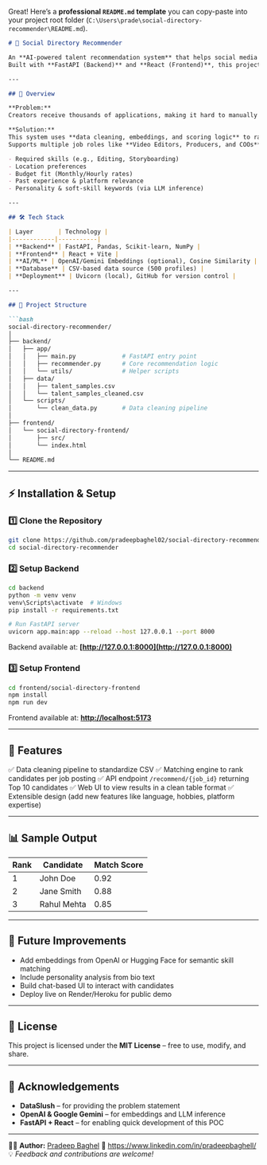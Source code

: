 Great! Here’s a **professional `README.md` template** you can copy-paste into your project root folder (`C:\Users\prade\social-directory-recommender\README.md`).

````markdown
# 📌 Social Directory Recommender

An **AI-powered talent recommendation system** that helps social media creators find the best talent based on skills, experience, and creative fit.  
Built with **FastAPI (Backend)** and **React (Frontend)**, this project processes talent data, ranks candidates, and displays the **Top 10 recommendations per job posting**.

---

## 🚀 Overview

**Problem:**  
Creators receive thousands of applications, making it hard to manually shortlist candidates based on skills, personality, and budget.  

**Solution:**  
This system uses **data cleaning, embeddings, and scoring logic** to rank candidates and recommend the most suitable ones.  
Supports multiple job roles like **Video Editors, Producers, and COOs**, factoring in:

- Required skills (e.g., Editing, Storyboarding)
- Location preferences
- Budget fit (Monthly/Hourly rates)
- Past experience & platform relevance
- Personality & soft-skill keywords (via LLM inference)

---

## 🛠️ Tech Stack

| Layer       | Technology |
|------------|-----------|
| **Backend** | FastAPI, Pandas, Scikit-learn, NumPy |
| **Frontend** | React + Vite |
| **AI/ML** | OpenAI/Gemini Embeddings (optional), Cosine Similarity |
| **Database** | CSV-based data source (500 profiles) |
| **Deployment** | Uvicorn (local), GitHub for version control |

---

## 📂 Project Structure

```bash
social-directory-recommender/
│
├── backend/
│   ├── app/
│   │   ├── main.py             # FastAPI entry point
│   │   ├── recommender.py      # Core recommendation logic
│   │   └── utils/              # Helper scripts
│   ├── data/
│   │   ├── talent_samples.csv
│   │   └── talent_samples_cleaned.csv
│   └── scripts/
│       └── clean_data.py       # Data cleaning pipeline
│
├── frontend/
│   └── social-directory-frontend/
│       ├── src/
│       └── index.html
│
└── README.md
````

---

## ⚡ Installation & Setup

### 1️⃣ Clone the Repository

```bash
git clone https://github.com/pradeepbaghel02/social-directory-recommender.git
cd social-directory-recommender
```

### 2️⃣ Setup Backend

```bash
cd backend
python -m venv venv
venv\Scripts\activate  # Windows
pip install -r requirements.txt

# Run FastAPI server
uvicorn app.main:app --reload --host 127.0.0.1 --port 8000
```

Backend available at: **[http://127.0.0.1:8000](http://127.0.0.1:8000)**

### 3️⃣ Setup Frontend

```bash
cd frontend/social-directory-frontend
npm install
npm run dev
```

Frontend available at: **[http://localhost:5173](http://localhost:5173)**

---

## 🎯 Features

✅ Data cleaning pipeline to standardize CSV
✅ Matching engine to rank candidates per job posting
✅ API endpoint `/recommend/{job_id}` returning Top 10 candidates
✅ Web UI to view results in a clean table format
✅ Extensible design (add new features like language, hobbies, platform expertise)

---

## 📊 Sample Output

| Rank | Candidate   | Match Score |
| ---- | ----------- | ----------- |
| 1    | John Doe    | 0.92        |
| 2    | Jane Smith  | 0.88        |
| 3    | Rahul Mehta | 0.85        |

---

## 🧠 Future Improvements

* Add embeddings from OpenAI or Hugging Face for semantic skill matching
* Include personality analysis from bio text
* Build chat-based UI to interact with candidates
* Deploy live on Render/Heroku for public demo

---

## 📜 License

This project is licensed under the **MIT License** – free to use, modify, and share.

---

## 🙌 Acknowledgements

* **DataSlush** – for providing the problem statement
* **OpenAI & Google Gemini** – for embeddings and LLM inference
* **FastAPI + React** – for enabling quick development of this POC

---

👨‍💻 **Author:** [Pradeep Baghel](https://github.com/pradeepbaghel02)
🔗 https://www.linkedin.com/in/pradeepbaghell/
💡 *Feedback and contributions are welcome!*



